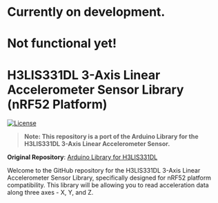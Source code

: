 # Currently on development.

# Not functional yet!

# H3LIS331DL 3-Axis Linear Accelerometer Sensor Library (nRF52 Platform)

[![License](https://img.shields.io/badge/license-MIT-blue.svg)](https://github.com/JPOMPO6/pompo/blob/master/LICENSE)

> **Note: This repository is a port of the Arduino Library for the H3LIS331DL 3-Axis Linear Accelerometer Sensor.**

**Original Repository**: [Arduino Library for H3LIS331DL](https://github.com/ncdcommunity/Arduino_Library_H3LIS331DL_3Axis_Linear_Accelerometer_Sensor/tree/master)

Welcome to the GitHub repository for the H3LIS331DL 3-Axis Linear Accelerometer Sensor Library, specifically designed for nRF52 platform compatibility. This library will be allowing you to read acceleration data along three axes - X, Y, and Z.

